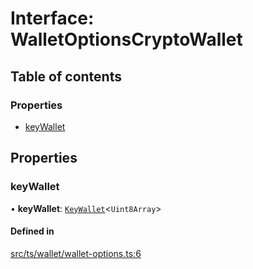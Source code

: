 # Interface: WalletOptionsCryptoWallet

## Table of contents

### Properties

- [keyWallet](WalletOptionsCryptoWallet.md#keywallet)

## Properties

### keyWallet

• **keyWallet**: [`KeyWallet`](KeyWallet.md)<`Uint8Array`\>

#### Defined in

[src/ts/wallet/wallet-options.ts:6](https://gitlab.com/i3-market/code/wp3/t3.2/i3m-wallet-monorepo/-/blob/e29e1d97/packages/base-wallet/src/ts/wallet/wallet-options.ts#L6)
